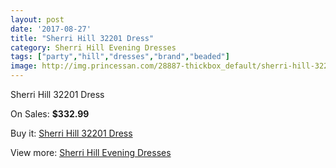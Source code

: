 ```yaml
---
layout: post
date: '2017-08-27'
title: "Sherri Hill 32201 Dress"
category: Sherri Hill Evening Dresses
tags: ["party","hill","dresses","brand","beaded"]
image: http://img.princessan.com/28887-thickbox_default/sherri-hill-32201-dress.jpg
---
```

Sherri Hill 32201 Dress

On Sales: **$332.99**
<a href="https://www.princessan.com/en/13166-sherri-hill-32201-dress.html"><amp-img layout="responsive" width="600" height="600" src="//img.princessan.com/28887-thickbox_default/sherri-hill-32201-dress.jpg" alt="Sherri Hill 32201 Dress 0" /></a>

Buy it: [Sherri Hill 32201 Dress](https://www.princessan.com/en/13166-sherri-hill-32201-dress.html "Sherri Hill 32201 Dress")

View more: [Sherri Hill Evening Dresses](https://www.princessan.com/en/95- "Sherri Hill Evening Dresses")